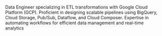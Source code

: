 Data Engineer specializing in ETL transformations with Google Cloud Platform (GCP). Proficient in designing scalable pipelines using BigQuery, Cloud Storage, Pub/Sub, Dataflow, and Cloud Composer. Expertise in automating workflows for efficient data management and real-time analytics

